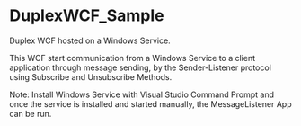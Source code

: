 DuplexWCF_Sample
================

Duplex WCF hosted on a Windows Service.

This WCF start communication from a Windows Service to a client application through message sending,
by the Sender-Listener protocol using Subscribe and Unsubscribe Methods.

Note: Install Windows Service with Visual Studio Command Prompt and once the service is installed and started manually,
the MessageListener App can be run.





